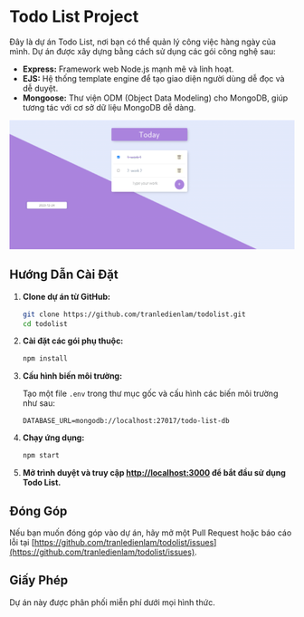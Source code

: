 # Todo List Project

Đây là dự án Todo List, nơi bạn có thể quản lý công việc hàng ngày của mình. Dự án được xây dựng bằng cách sử dụng các gói công nghệ sau:

- **Express:** Framework web Node.js mạnh mẽ và linh hoạt.
- **EJS:** Hệ thống template engine để tạo giao diện người dùng dễ đọc và dễ duyệt.
- **Mongoose:** Thư viện ODM (Object Data Modeling) cho MongoDB, giúp tương tác với cơ sở dữ liệu MongoDB dễ dàng.

![Todo List UI](./todolist-ui.png)

## Hướng Dẫn Cài Đặt

1. **Clone dự án từ GitHub:**

    ```bash
    git clone https://github.com/tranledienlam/todolist.git
    cd todolist
    ```

2. **Cài đặt các gói phụ thuộc:**

    ```bash
    npm install
    ```

3. **Cấu hình biến môi trường:**

    Tạo một file `.env` trong thư mục gốc và cấu hình các biến môi trường như sau:

    ```env
    DATABASE_URL=mongodb://localhost:27017/todo-list-db
    ```

4. **Chạy ứng dụng:**

    ```bash
    npm start
    ```

5. **Mở trình duyệt và truy cập [http://localhost:3000](http://localhost:3000) để bắt đầu sử dụng Todo List.**

## Đóng Góp

Nếu bạn muốn đóng góp vào dự án, hãy mở một Pull Request hoặc báo cáo lỗi tại [https://github.com/tranledienlam/todolist/issues](https://github.com/tranledienlam/todolist/issues).

## Giấy Phép

Dự án này được phân phối miễn phí dưới mọi hình thức.
